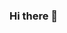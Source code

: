 ### Hi there 👋

<!--
**jgopsec/jgopsec** is a ✨ _special_ ✨ repository because its `README.md` (this file) appears on your GitHub profile.

Here are some ideas to get you started:

- 🔭 I’m currently working on ...all things petesting and network security.
- 🌱 I’m currently learning ...python, c+, .NET and a whole lot more.
- 👯 I’m looking to collaborate on ...everything!
- 🤔 I’m looking for help with ...automating pentets against a very advanced adversary!
- 💬 Ask me about ...anything! 
- 📫 How to reach me: ...jgopssec@gmail.com
- 😄 Pronouns: ...He, His, and Him.
- ⚡ Fun fact: ...I once met one of the presidents of the United States in his birthday suit! 
-->
